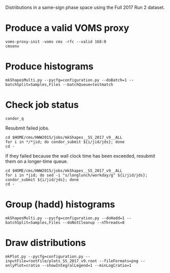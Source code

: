 Distributions in a same-sign phase space using the Full 2017 Run 2 dataset.

# Produce a valid VOMS proxy

    voms-proxy-init -voms cms -rfc --valid 168:0
    cmsenv

# Produce histograms

    mkShapesMulti.py --pycfg=configuration.py --doBatch=1 --batchSplit=Samples,Files --batchQueue=testmatch

# Check job status

    condor_q

Resubmit failed jobs.

    cd $HOME/cms/HWW2015/jobs/mkShapes__SS_2017_v9__ALL
    for i in */*jid; do condor_submit ${i/jid/jds}; done
    cd -

If they failed because the wall clock time has been exceeded, resubmit them on a longer-time queue.

    cd $HOME/cms/HWW2015/jobs/mkShapes__SS_2017_v9__ALL
    for i in *jid; do sed -i "s/longlunch/workday/g" ${i/jid/jds}; condor_submit ${i/jid/jds}; done
    cd -

# Group (hadd) histograms

    mkShapesMulti.py --pycfg=configuration.py --doHadd=1 --batchSplit=Samples,Files --doNotCleanup --nThreads=8

# Draw distributions

    mkPlot.py --pycfg=configuration.py --inputFile=rootFile/plots_SS_2017_v9.root --fileFormats=png --onlyPlot=cratio --showIntegralLegend=1 --minLogCratio=1

